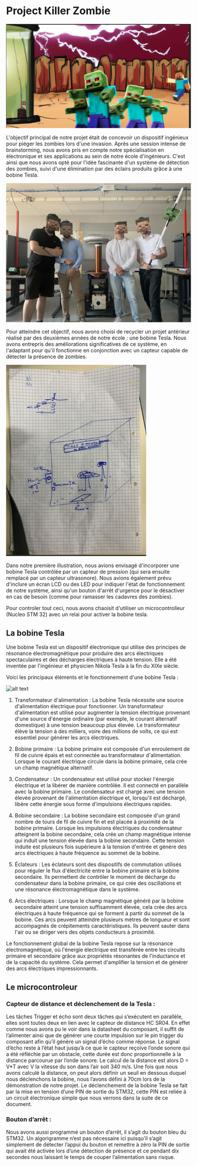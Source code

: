 # Project Killer Zombie


![alt text](https://github.com/tutur90/Project-Killer-Zombie/blob/main/Photos/Banniere.png)


L'objectif principal de notre projet était de concevoir un dispositif ingénieux pour piéger les zombies lors d'une invasion. Après une session intense de brainstorming, nous avons pris en compte notre spécialisation en électronique et ses applications au sein de notre école d'ingénieurs. C'est ainsi que nous avons opté pour l'idée fascinante d'un système de détection des zombies, suivi d'une élimination par des éclairs produits grâce à une bobine Tesla. 

![alt text](https://github.com/tutur90/Project-Killer-Zombie/blob/main/Photos/Projet%20Killer%20Zombie.jpg)

Pour atteindre cet objectif, nous avons choisi de recycler un projet antérieur réalisé par des deuxièmes années de notre école : une bobine Tesla. Nous avons entrepris des améliorations significatives de ce système, en l'adaptant pour qu'il fonctionne en conjonction avec un capteur capable de détecter la présence de zombies. 


![alt text](https://github.com/tutur90/Project-Killer-Zombie/blob/main/Photos/Shema%20initial.png)


Dans notre première illustration, nous avions envisagé d'incorporer une bobine Tesla contrôlée par un capteur de pression (qui sera ensuite remplacé par un capteur ultrasonore). Nous avions également prévu d'inclure un écran LCD ou des LED pour indiquer l'état de fonctionnement de notre système, ainsi qu'un bouton d'arrêt d'urgence pour le désactiver en cas de besoin (comme pour ramasser les cadavres des zombies). 

Pour controler tout ceci, nous avons chaoisit d'utiliser un microcontrolleur (Nucleo STM 32) avec un relai pour activer la bobine tesla.

## La bobine Tesla

Une bobine Tesla est un dispositif électronique qui utilise des principes de résonance électromagnétique pour produire des arcs électriques spectaculaires et des décharges électriques à haute tension. Elle a été inventée par l'ingénieur et physicien Nikola Tesla à la fin du XIXe siècle. 


Voici les principaux éléments et le fonctionnement d'une bobine Tesla :  

![alt text](https://upload.wikimedia.org/wikipedia/commons/2/2d/Teslacirc2.png)


1. Transformateur d'alimentation : La bobine Tesla nécessite une source d'alimentation électrique pour fonctionner. Un transformateur d'alimentation est utilisé pour augmenter la tension électrique provenant d'une source d'énergie ordinaire (par exemple, le courant alternatif domestique) à une tension beaucoup plus élevée. Le transformateur élève la tension à des milliers, voire des millions de volts, ce qui est essentiel pour générer les arcs électriques. 

2. Bobine primaire : La bobine primaire est composée d'un enroulement de fil de cuivre épais et est connectée au transformateur d'alimentation. Lorsque le courant électrique circule dans la bobine primaire, cela crée un champ magnétique alternatif. 

3. Condensateur : Un condensateur est utilisé pour stocker l'énergie électrique et la libérer de manière contrôlée. Il est connecté en parallèle avec la bobine primaire. Le condensateur est chargé avec une tension élevée provenant de l'alimentation électrique et, lorsqu'il est déchargé, libère cette énergie sous forme d'impulsions électriques rapides. 

4. Bobine secondaire : La bobine secondaire est composée d'un grand nombre de tours de fil de cuivre fin et est placée à proximité de la bobine primaire. Lorsque les impulsions électriques du condensateur atteignent la bobine secondaire, cela crée un champ magnétique intense qui induit une tension élevée dans la bobine secondaire. Cette tension induite est plusieurs fois supérieure à la tension d'entrée et génère des arcs électriques à haute fréquence au sommet de la bobine. 

 

5. Éclateurs : Les éclateurs sont des dispositifs de commutation utilisés pour réguler le flux d'électricité entre la bobine primaire et la bobine secondaire. Ils permettent de contrôler le moment de décharge du condensateur dans la bobine primaire, ce qui crée des oscillations et une résonance électromagnétique dans le système. 

6. Arcs électriques : Lorsque le champ magnétique généré par la bobine secondaire atteint une tension suffisamment élevée, cela crée des arcs électriques à haute fréquence qui se forment à partir du sommet de la bobine. Ces arcs peuvent atteindre plusieurs mètres de longueur et sont accompagnés de crépitements caractéristiques. Ils peuvent sauter dans l'air ou se diriger vers des objets conducteurs à proximité. 

Le fonctionnement global de la bobine Tesla repose sur la résonance électromagnétique, où l'énergie électrique est transférée entre les circuits primaire et secondaire grâce aux propriétés résonantes de l'inductance et de la capacité du système. Cela permet d'amplifier la tension et de générer des arcs électriques impressionnants. 

 ## Le microcontroleur
 
### Capteur de distance et déclenchement de la Tesla :
Les tâches Trigger et écho sont deux tâches qui s’exécutent en parallèle, elles sont toutes deux en lien avec le capteur de distance HC SR04. En effet comme nous avons pu le voir dans la datasheet du composant, il suffit de l’alimenter ainsi que de générer une courte impulsion sur le pin trigger du composant afin qu’il génère un signal d’écho comme réponse.
 Le signal d’écho reste à l’état haut jusqu’à ce que le capteur reçoive l’onde sonore qui a été réfléchie par un obstacle, cette durée est donc proportionnelle à la distance parcourue par l’onde sonore. Le calcul de la distance est alors D = V*T avec V la vitesse du son dans l’air soit 340 m/s.
Une fois que nous avons calculé la distance, on peut alors définir un seuil en dessous duquel nous déclenchons la bobine, nous l’avons défini à 70cm lors de la démonstration de notre projet. 
Le déclenchement de la bobine Tesla se fait par la mise en tension d’une PIN de sortie du STM32, cette PIN est reliée à un circuit électronique simple que nous verrons dans la suite de ce document.
### Bouton d’arrêt :
Nous avons aussi programmé un bouton d’arrêt, il s’agit du bouton bleu du STM32. Un algorigramme n’est pas nécessaire ici puisqu’il s’agit simplement de détecter l’appui du bouton et remettre à zéro la PIN de sortie qui avait été activée lors d’une détection de présence et ce pendant dix secondes nous laissant le temps de couper l’alimentation sans risque.


